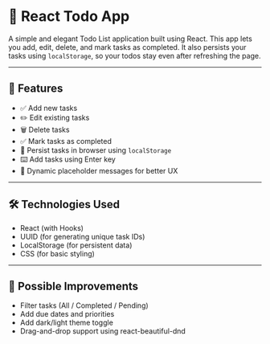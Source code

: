 # 📝 React Todo App

A simple and elegant Todo List application built using React. This app lets you add, edit, delete, and mark tasks as completed. It also persists your tasks using `localStorage`, so your todos stay even after refreshing the page.

---

## 🚀 Features

- ✅ Add new tasks
- ✏️ Edit existing tasks
- 🗑️ Delete tasks
- ✅ Mark tasks as completed
- 💾 Persist tasks in browser using `localStorage`
- ⌨️ Add tasks using Enter key
- 🧠 Dynamic placeholder messages for better UX

---

## 🛠️ Technologies Used

- React (with Hooks)
- UUID (for generating unique task IDs)
- LocalStorage (for persistent data)
- CSS (for basic styling)

---

## 🔧 Possible Improvements

- Filter tasks (All / Completed / Pending)
- Add due dates and priorities
- Add dark/light theme toggle
- Drag-and-drop support using react-beautiful-dnd

